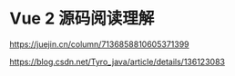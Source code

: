 # Vue 2 源码阅读理解

https://juejin.cn/column/7136858810605371399

https://blog.csdn.net/Tyro_java/article/details/136123083